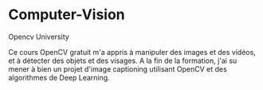 # Computer-Vision
Opencv University

Ce cours OpenCV gratuit m'a  appris à manipuler des images et des vidéos, et à détecter des objets et des visages.
A la fin de la formation, j'ai su mener à bien un projet d'image captioning utilisant OpenCV et des algorithmes de Deep Learning.
